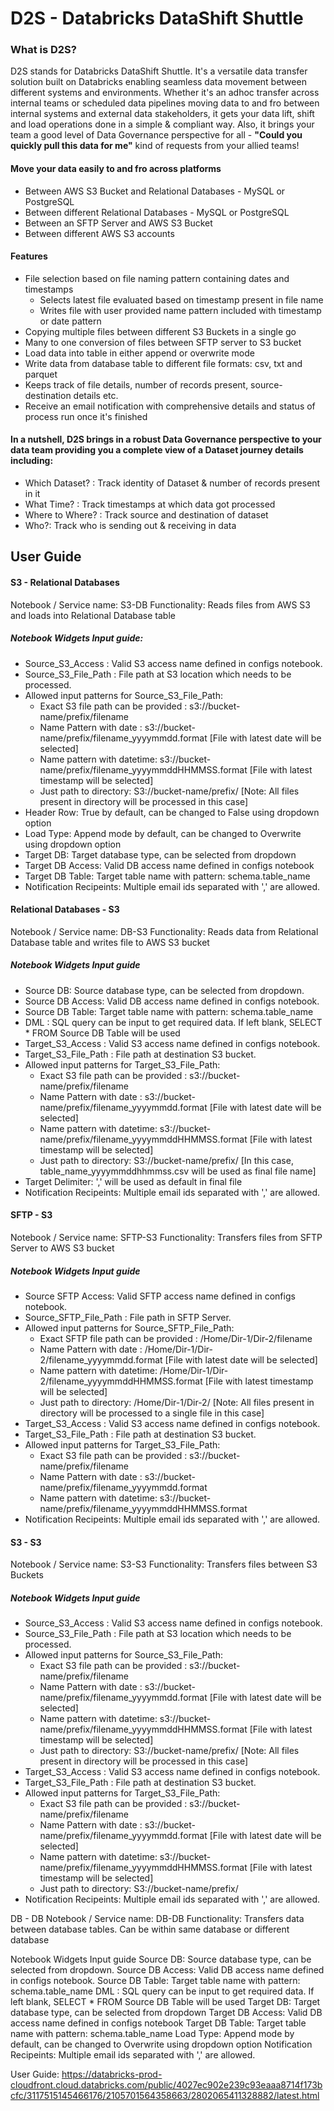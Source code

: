 # D2S - Databricks DataShift Shuttle
### What is D2S?
D2S stands for Databricks DataShift Shuttle. It's a versatile data transfer solution built on Databricks enabling seamless data movement between different systems and environments. Whether it's an adhoc transfer across internal teams or scheduled data pipelines moving data to and fro between internal systems and external data stakeholders, it gets your data lift, shift and load operations done in a simple & compliant way. Also, it brings your team a good level of Data Governance perspective for all - __"Could you quickly pull this data for me"__ kind of requests from your allied teams!

#### Move your data easily to and fro across platforms
* Between AWS S3 Bucket and Relational Databases - MySQL or PostgreSQL
* Between different Relational Databases - MySQL or PostgreSQL
* Between an SFTP Server and AWS S3 Bucket
* Between different AWS S3 accounts
  
#### Features
* File selection based on file naming pattern containing dates and timestamps
  * Selects latest file evaluated based on timestamp present in file name
  * Writes file with user provided name pattern included with timestamp or date pattern
* Copying multiple files between different S3 Buckets in a single go
* Many to one conversion of files between SFTP server to S3 bucket
* Load data into table in either append or overwrite mode
* Write data from database table to different file formats: csv, txt and parquet
* Keeps track of file details, number of records present, source-destination details etc.
* Receive an email notification with comprehensive details and status of process run once it's finished

#### In a nutshell, D2S brings in a robust Data Governance perspective to your data team providing you a complete view of a Dataset journey details including:
* Which Dataset?  : Track identity of Dataset & number of records present in it
* What Time?      : Track timestamps at which data got processed
* Where to Where? : Track source and destination of dataset
* Who?: Track who is sending out & receiving in data

## User Guide
#### S3 - Relational Databases
Notebook / Service name:  S3-DB
Functionality: Reads files from AWS S3 and loads into Relational Database table

##### Notebook Widgets Input guide:
* Source_S3_Access : Valid S3 access name defined in configs notebook.
* Source_S3_File_Path : File path at S3 location which needs to be processed.
* Allowed input patterns for Source_S3_File_Path:
  * Exact S3 file path can be provided : s3://bucket-name/prefix/filename
  * Name Pattern with date : s3://bucket-name/prefix/filename_yyyymmdd.format [File with latest date will be selected]
  * Name pattern with datetime: s3://bucket-name/prefix/filename_yyyymmddHHMMSS.format [File with latest timestamp will be selected]
  * Just path to directory: S3://bucket-name/prefix/   [Note: All files present in directory will be processed in this case]
* Header Row: True by default, can be changed to False using dropdown option
* Load Type: Append mode by default, can be changed to Overwrite using dropdown option
* Target DB: Target database type, can be selected from dropdown
* Target DB Access: Valid DB access name defined in configs notebook
* Target DB Table: Target table name with pattern: schema.table_name
* Notification Recipeints: Multiple email ids separated with ',' are allowed.

#### Relational Databases - S3
Notebook / Service name:  DB-S3
Functionality: Reads data from Relational Database table and writes file to AWS S3 bucket

##### Notebook Widgets Input guide
* Source DB: Source database type, can be selected from dropdown.
* Source DB Access: Valid DB access name defined in configs notebook.
* Source DB Table: Target table name with pattern: schema.table_name
* DML : SQL query can be input to get required data. If left blank, SELECT * FROM Source DB Table will be used
* Target_S3_Access : Valid S3 access name defined in configs notebook.
* Target_S3_File_Path : File path at destination S3 bucket.
* Allowed input patterns for Target_S3_File_Path:
  * Exact S3 file path can be provided : s3://bucket-name/prefix/filename
  * Name Pattern with date : s3://bucket-name/prefix/filename_yyyymmdd.format [File with latest date will be selected]
  * Name pattern with datetime: s3://bucket-name/prefix/filename_yyyymmddHHMMSS.format [File with latest timestamp will be selected]
  * Just path to directory: S3://bucket-name/prefix/ [In this case, table_name_yyyymmddhhmmss.csv will be used as final file name]
* Target Delimiter: ',' will be used as default in final file
* Notification Recipeints: Multiple email ids separated with ',' are allowed.

#### SFTP - S3
Notebook / Service name:  SFTP-S3
Functionality: Transfers files from SFTP Server to AWS S3 bucket

##### Notebook Widgets Input guide
* Source SFTP Access: Valid SFTP access name defined in configs notebook.
* Source_SFTP_File_Path : File path in SFTP Server.
* Allowed input patterns for Source_SFTP_File_Path:
  * Exact SFTP file path can be provided : /Home/Dir-1/Dir-2/filename
  * Name Pattern with date : /Home/Dir-1/Dir-2/filename_yyyymmdd.format [File with latest date will be selected]
  * Name pattern with datetime: /Home/Dir-1/Dir-2/filename_yyyymmddHHMMSS.format [File with latest timestamp will be selected]
  * Just path to directory: /Home/Dir-1/Dir-2/ [Note: All files present in directory will be processed to a single file in this case]
* Target_S3_Access : Valid S3 access name defined in configs notebook.
* Target_S3_File_Path : File path at destination S3 bucket.
* Allowed input patterns for Target_S3_File_Path:
  * Exact S3 file path can be provided : s3://bucket-name/prefix/filename
  * Name Pattern with date : s3://bucket-name/prefix/filename_yyyymmdd.format
  * Name pattern with datetime: s3://bucket-name/prefix/filename_yyyymmddHHMMSS.format
* Notification Recipeints: Multiple email ids separated with ',' are allowed.

#### S3 - S3
Notebook / Service name:  S3-S3
Functionality: Transfers files between S3 Buckets

##### Notebook Widgets Input guide
* Source_S3_Access : Valid S3 access name defined in configs notebook.
* Source_S3_File_Path : File path at S3 location which needs to be processed.
* Allowed input patterns for Source_S3_File_Path:
  * Exact S3 file path can be provided : s3://bucket-name/prefix/filename
  * Name Pattern with date : s3://bucket-name/prefix/filename_yyyymmdd.format [File with latest date will be selected]
  * Name pattern with datetime: s3://bucket-name/prefix/filename_yyyymmddHHMMSS.format [File with latest timestamp will be selected]
  * Just path to directory: S3://bucket-name/prefix/   [Note: All files present in directory will be processed in this case]
* Target_S3_Access : Valid S3 access name defined in configs notebook.
* Target_S3_File_Path : File path at destination S3 bucket.
* Allowed input patterns for Target_S3_File_Path:
  * Exact S3 file path can be provided : s3://bucket-name/prefix/filename
  * Name Pattern with date : s3://bucket-name/prefix/filename_yyyymmdd.format [File with latest date will be selected]
  * Name pattern with datetime: s3://bucket-name/prefix/filename_yyyymmddHHMMSS.format [File with latest timestamp will be selected]
  * Just path to directory: S3://bucket-name/prefix/ 
* Notification Recipeints: Multiple email ids separated with ',' are allowed.

DB - DB
Notebook / Service name: DB-DB
Functionality: Transfers data between database tables. Can be within same database or different database

Notebook Widgets Input guide
Source DB: Source database type, can be selected from dropdown.
Source DB Access: Valid DB access name defined in configs notebook.
Source DB Table: Target table name with pattern: schema.table_name
DML : SQL query can be input to get required data. If left blank, SELECT * FROM Source DB Table will be used
Target DB: Target database type, can be selected from dropdown
Target DB Access: Valid DB access name defined in configs notebook
Target DB Table: Target table name with pattern: schema.table_name
Load Type: Append mode by default, can be changed to Overwrite using dropdown option
Notification Recipeints: Multiple email ids separated with ',' are allowed.

User Guide: https://databricks-prod-cloudfront.cloud.databricks.com/public/4027ec902e239c93eaaa8714f173bcfc/3117515145466176/2105701564358663/2802065411328882/latest.html
